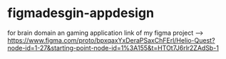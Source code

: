 # figmadesgin-appdesign
for brain domain an gaming application 
link of my figma project --> https://www.figma.com/proto/bpxqaxYxDeraPSaxChFErl/Helio-Quest?node-id=1-27&starting-point-node-id=1%3A155&t=HTOt7J6rlr2ZAdSb-1

